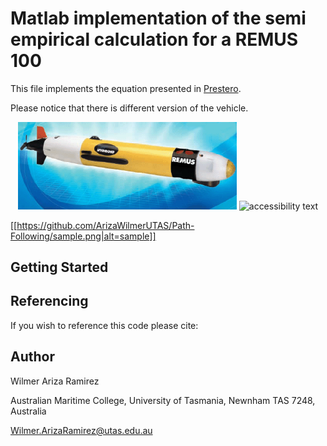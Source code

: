 # Matlab implementation of the semi empirical calculation for a REMUS 100



This file implements the equation presented in [Prestero](https://core.ac.uk/download/pdf/4429735.pdf).

Please notice that there is different version of the vehicle.

<p align="center">
  <img src="7674-REMUS100.gif" width="350" title="hover text">
  <img src="your_relative_path_here_number_2_large_name" width="350" alt="accessibility text">
</p>

[[https://github.com/ArizaWilmerUTAS/Path-Following/sample.png|alt=sample]]

## Getting Started





## Referencing

If you wish to reference this code please cite:



## Author


Wilmer Ariza Ramirez

Australian Maritime College, 
University of Tasmania, Newnham TAS 7248, Australia

Wilmer.ArizaRamirez@utas.edu.au 
